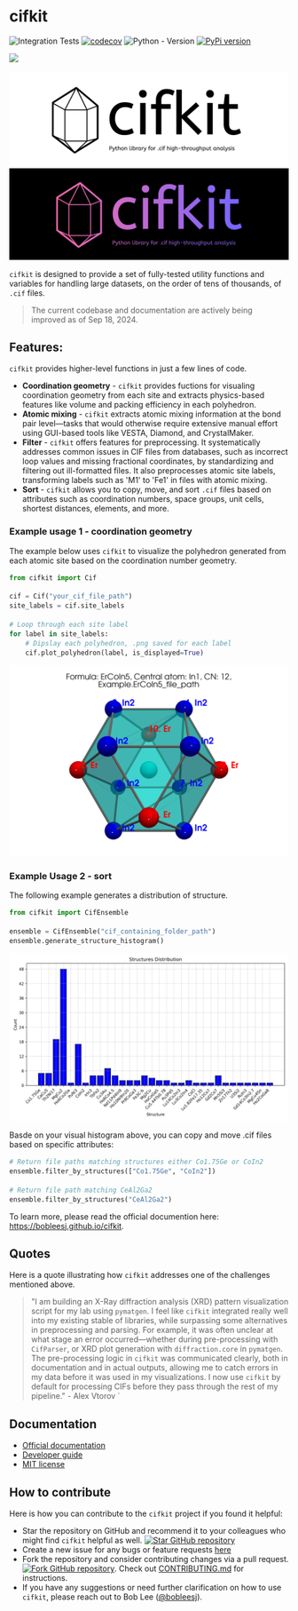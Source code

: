 # cifkit

![Integration Tests](https://github.com/bobleesj/cifkit/actions/workflows/python-run-pytest.yml/badge.svg)
[![codecov](https://codecov.io/gh/bobleesj/cifkit/graph/badge.svg?token=AN2YAC337A)](https://codecov.io/gh/bobleesj/cifkit)
![Python - Version](https://img.shields.io/pypi/pyversions/quacc)
[![PyPi version](https://img.shields.io/pypi/v/cifkit.svg)](https://pypi.python.org/pypi/cifkit)

<a href="https://joss.theoj.org/papers/9016ae27b8c6fddffaae5aeb8be18d19"><img src="https://joss.theoj.org/papers/9016ae27b8c6fddffaae5aeb8be18d19/status.svg"></a>

![Logo light mode](assets/img/logo-black.png#gh-light-mode-only "cifkit logo light")
![Logo dark mode](assets/img/logo-color.png#gh-dark-mode-only "cifkit logo dark")

`cifkit` is designed to provide a set of fully-tested utility functions and
variables for handling large datasets, on the order of tens of thousands, of
`.cif` files.

> The current codebase and documentation are actively being improved as of Sep
> 18, 2024.

## Features:

`cifkit` provides higher-level functions in just a few lines of code.

- **Coordination geometry** - `cifkit` provides fuctions for visualing
  coordination geometry from each site and extracts physics-based features like
  volume and packing efficiency in each polyhedron.
- **Atomic mixing** - `cifkit` extracts atomic mixing information at the bond
  pair level—tasks that would otherwise require extensive manual effort using
  GUI-based tools like VESTA, Diamond, and CrystalMaker.
- **Filter** - `cifkit` offers features for preprocessing. It systematically
  addresses common issues in CIF files from databases, such as incorrect loop
  values and missing fractional coordinates, by standardizing and filtering out
  ill-formatted files. It also preprocesses atomic site labels, transforming
  labels such as 'M1' to 'Fe1' in files with atomic mixing.
- **Sort** - `cifkit` allows you to copy, move, and sort `.cif` files based on
  attributes such as coordination numbers, space groups, unit cells, shortest
  distances, elements, and more.

### Example usage 1 - coordination geometry

The example below uses `cifkit` to visualize the polyhedron generated from each atomic site based on the
coordination number geometry.

```python
from cifkit import Cif

cif = Cif("your_cif_file_path")
site_labels = cif.site_labels

# Loop through each site label
for label in site_labels:
    # Dipslay each polyhedron, .png saved for each label
    cif.plot_polyhedron(label, is_displayed=True)
```

![Polyhedron generation](docs/assets/img/ErCoIn_polyhedron.png)

### Example Usage 2 - sort

The following example generates a distribution of structure.

```python
from cifkit import CifEnsemble

ensemble = CifEnsemble("cif_containing_folder_path")
ensemble.generate_structure_histogram()
```

![structure distribution](docs/assets/img/histogram-structure.png)

Basde on your visual histogram above, you can copy and move .cif files based on specific attributes:

```python
# Return file paths matching structures either Co1.75Ge or CoIn2
ensemble.filter_by_structures(["Co1.75Ge", "CoIn2"])

# Return file path matching CeAl2Ga2
ensemble.filter_by_structures("CeAl2Ga2")
```

To learn more, please read the official documention here:
https://bobleesj.github.io/cifkit.

## Quotes

Here is a quote illustrating how `cifkit` addresses one of the challenges
mentioned above.

> "I am building an X-Ray diffraction analysis (XRD) pattern visualization
> script for my lab using `pymatgen`. I feel like `cifkit` integrated really
> well into my existing stable of libraries, while surpassing some alternatives
> in preprocessing and parsing. For example, it was often unclear at what stage
> an error occurred—whether during pre-processing with `CifParser`, or XRD plot
> generation with `diffraction.core` in `pymatgen`. The pre-processing logic in
> `cifkit` was communicated clearly, both in documentation and in actual
> outputs, allowing me to catch errors in my data before it was used in my
> visualizations. I now use `cifkit` by default for processing CIFs before they
> pass through the rest of my pipeline." - Alex Vtorov
`

## Documentation

- [Official documentation](https://bobleesj.github.io/cifkit)
- [Developer guide](https://github.com/bobleesj/cifkit/blob/main/CONTRIBUTING.md)
- [MIT license](https://github.com/bobleesj/cifkit/blob/main/LICENSE)

## How to contribute

Here is how you can contribute to the `cifkit` project if you found it helpful:

- Star the repository on GitHub and recommend it to your colleagues who might
  find `cifkit` helpful as well.
  [![Star GitHub repository](https://img.shields.io/github/stars/bobleesj/cifkit.svg?style=social)](https://github.com/bobleesj/cifkit/stargazers)
- Create a new issue for any bugs or feature requests
  [here](https://github.com/bobleesj/cifkit/issues)
- Fork the repository and consider contributing changes via a pull request.
  [![Fork GitHub repository](https://img.shields.io/github/forks/bobleesj/cifkit?style=social)](https://github.com/bobleesj/cifkit/fork).
  Check out
  [CONTRIBUTING.md](https://github.com/bobleesj/cifkit/blob/main/CONTRIBUTING.md)
  for instructions.
- If you have any suggestions or need further clarification on how to use
  `cifkit`, please reach out to Bob Lee
  ([@bobleesj](https://github.com/bobleesj)).
